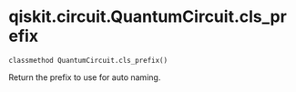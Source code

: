 # qiskit.circuit.QuantumCircuit.cls\_prefix

`classmethod QuantumCircuit.cls_prefix()`

Return the prefix to use for auto naming.
